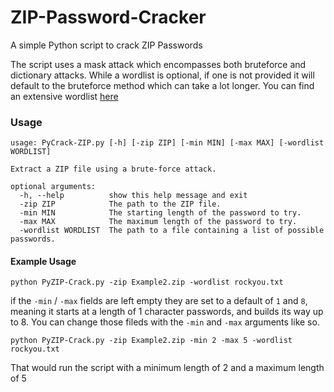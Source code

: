 # ZIP-Password-Cracker
A simple Python script to crack ZIP Passwords

The script uses a mask attack which encompasses both bruteforce and dictionary attacks. While a wordlist is optional, if one is not provided it will default to the bruteforce method which can take a lot longer. You can find an extensive wordlist [here](https://github.com/brannondorsey/naive-hashcat/releases/download/data/rockyou.txt)

### Usage
```
usage: PyCrack-ZIP.py [-h] [-zip ZIP] [-min MIN] [-max MAX] [-wordlist WORDLIST]

Extract a ZIP file using a brute-force attack.

optional arguments:
  -h, --help          show this help message and exit
  -zip ZIP            The path to the ZIP file.
  -min MIN            The starting length of the password to try.
  -max MAX            The maximum length of the password to try.
  -wordlist WORDLIST  The path to a file containing a list of possible passwords.
```

#### Example Usage

```
python PyZIP-Crack.py -zip Example2.zip -wordlist rockyou.txt
```
if the `-min` / `-max` fields are left empty they are set to a default of `1` and `8`, meaning it starts at a length of 1 character passwords, and builds its way up to 8. You can change those fileds with the `-min` and `-max` arguments like so.

```
python PyZIP-Crack.py -zip Example2.zip -min 2 -max 5 -wordlist rockyou.txt
```
That would run the script with a minimum length of 2 and a maximum length of 5
